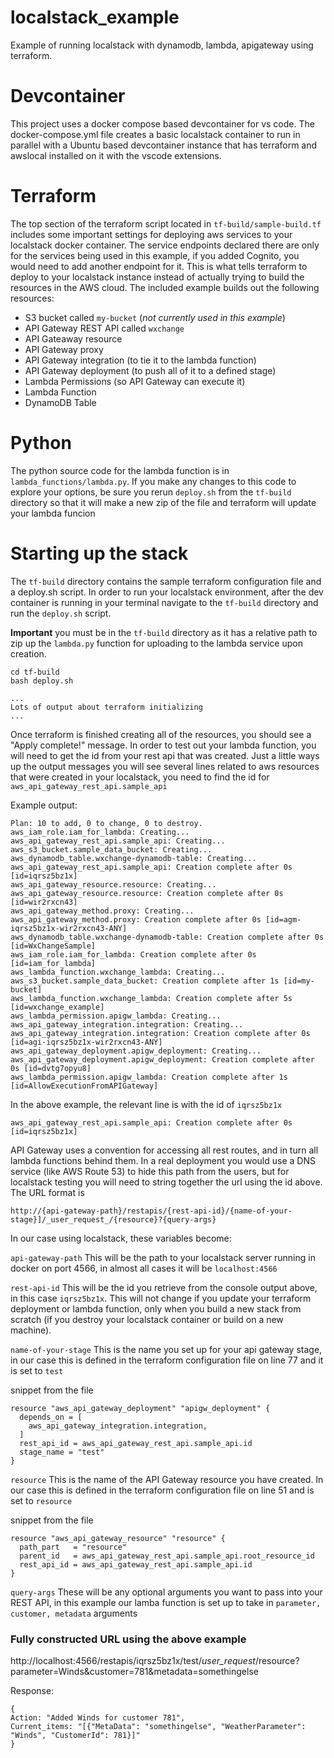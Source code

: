 # localstack_example
Example of running localstack with dynamodb, lambda, apigateway using terraform.

# Devcontainer
This project uses a docker compose based devcontainer for vs code. The docker-compose.yml file creates a basic localstack container to run in parallel
with a Ubuntu based devcontainer instance that has terraform and awslocal installed on it with the vscode extensions.

# Terraform
The top section of the terraform script located in `tf-build/sample-build.tf` includes some important settings for deploying aws services to your localstack docker container. The service endpoints declared there are only for the services being used in this example, if you added Cognito, you would need to add another endpoint for it. This is what tells terraform to deploy to your localstack instance instead of actually trying to build the resources in the AWS cloud. The included example builds out the following resources:
- S3 bucket called `my-bucket` (_not currently used in this example_)
- API Gateway REST API called `wxchange`
- API Gateaway resource
- API Gateway proxy
- API Gateway integration (to tie it to the lambda function)
- API Gateway deployment (to push all of it to a defined stage)
- Lambda Permissions (so API Gateway can execute it)
- Lambda Function
- DynamoDB Table

# Python
The python source code for the lambda function is in `lambda_functions/lambda.py`. If you make any changes to this code to explore your options, be sure you rerun `deploy.sh` from the `tf-build` directory so that it will make a new zip of the file and terraform will update your lambda funcion

# Starting up the stack
The `tf-build` directory contains the sample terraform configuration file and a deploy.sh script. In order to run your localstack environment, after the dev container is running in your terminal navigate to the `tf-build` directory and run the `deploy.sh` script. 

**Important** you must be in the `tf-build` directory as it has a relative path to zip up the `lambda.py` function for uploading to the lambda service upon creation.

```
cd tf-build
bash deploy.sh

...
Lots of output about terraform initializing
...
```

Once terraform is finished creating all of the resources, you should see a "Apply complete!" message. In order to test out your lambda function, you will need to get the id from your rest api that was created. Just a little ways up the output messages you will see several lines related to aws resources that were created in your localstack, you need to find the id for `aws_api_gateway_rest_api.sample_api`

Example output:

```
Plan: 10 to add, 0 to change, 0 to destroy.
aws_iam_role.iam_for_lambda: Creating...
aws_api_gateway_rest_api.sample_api: Creating...
aws_s3_bucket.sample_data_bucket: Creating...
aws_dynamodb_table.wxchange-dynamodb-table: Creating...
aws_api_gateway_rest_api.sample_api: Creation complete after 0s [id=iqrsz5bz1x]
aws_api_gateway_resource.resource: Creating...
aws_api_gateway_resource.resource: Creation complete after 0s [id=wir2rxcn43]
aws_api_gateway_method.proxy: Creating...
aws_api_gateway_method.proxy: Creation complete after 0s [id=agm-iqrsz5bz1x-wir2rxcn43-ANY]
aws_dynamodb_table.wxchange-dynamodb-table: Creation complete after 0s [id=WxChangeSample]
aws_iam_role.iam_for_lambda: Creation complete after 0s [id=iam_for_lambda]
aws_lambda_function.wxchange_lambda: Creating...
aws_s3_bucket.sample_data_bucket: Creation complete after 1s [id=my-bucket]
aws_lambda_function.wxchange_lambda: Creation complete after 5s [id=wxchange_example]
aws_lambda_permission.apigw_lambda: Creating...
aws_api_gateway_integration.integration: Creating...
aws_api_gateway_integration.integration: Creation complete after 0s [id=agi-iqrsz5bz1x-wir2rxcn43-ANY]
aws_api_gateway_deployment.apigw_deployment: Creating...
aws_api_gateway_deployment.apigw_deployment: Creation complete after 0s [id=dvtg7opyu8]
aws_lambda_permission.apigw_lambda: Creation complete after 1s [id=AllowExecutionFromAPIGateway]
```

In the above example, the relevant line is with the id of `iqrsz5bz1x`
```
aws_api_gateway_rest_api.sample_api: Creation complete after 0s [id=iqrsz5bz1x]
```

API Gateway uses a convention for accessing all rest routes, and in turn all lambda functions behind them. In a real deployment you would use a DNS service (like AWS Route 53) to hide this path from the users, but for localstack testing you will need to string together the url using the id above. The URL format is

`http://{api-gateway-path}/restapis/{rest-api-id}/{name-of-your-stage}]/_user_request_/{resource}?{query-args}`

In our case using localstack, these variables become:

`api-gateway-path`
This will be the path to your localstack server running in docker on port 4566, in almost all cases it will be `localhost:4566`

`rest-api-id`
This will be the id you retrieve from the console output above, in this case `iqrsz5bz1x`. This will not change if you update your terraform deployment or lambda function, only when you build a new stack from scratch (if you destroy your localstack container or build on a new machine).

`name-of-your-stage`
This is the name you set up for your api gateway stage, in our case this is defined in the terraform configuration file on line 77 and it is set to `test`

snippet from the file
```
resource "aws_api_gateway_deployment" "apigw_deployment" {
  depends_on = [
    aws_api_gateway_integration.integration,
  ]
  rest_api_id = aws_api_gateway_rest_api.sample_api.id
  stage_name = "test"
}
```

`resource`
This is the name of the API Gateway resource you have created. In our case this is defined in the terraform configuration file on line 51 and is set to `resource`

snippet from the file
```
resource "aws_api_gateway_resource" "resource" {
  path_part   = "resource"
  parent_id   = aws_api_gateway_rest_api.sample_api.root_resource_id
  rest_api_id = aws_api_gateway_rest_api.sample_api.id
}
```

`query-args`
These will be any optional arguments you want to pass into your REST API, in this example our lamba function is set up to take in `parameter, customer, metadata` arguments

### Fully constructed URL using the above example
http://localhost:4566/restapis/iqrsz5bz1x/test/_user_request_/resource?parameter=Winds&customer=781&metadata=somethingelse

Response:
```
{
Action: "Added Winds for customer 781",
Current_items: "[{"MetaData": "somethingelse", "WeatherParameter": "Winds", "CustomerId": 781}]"
}
```

